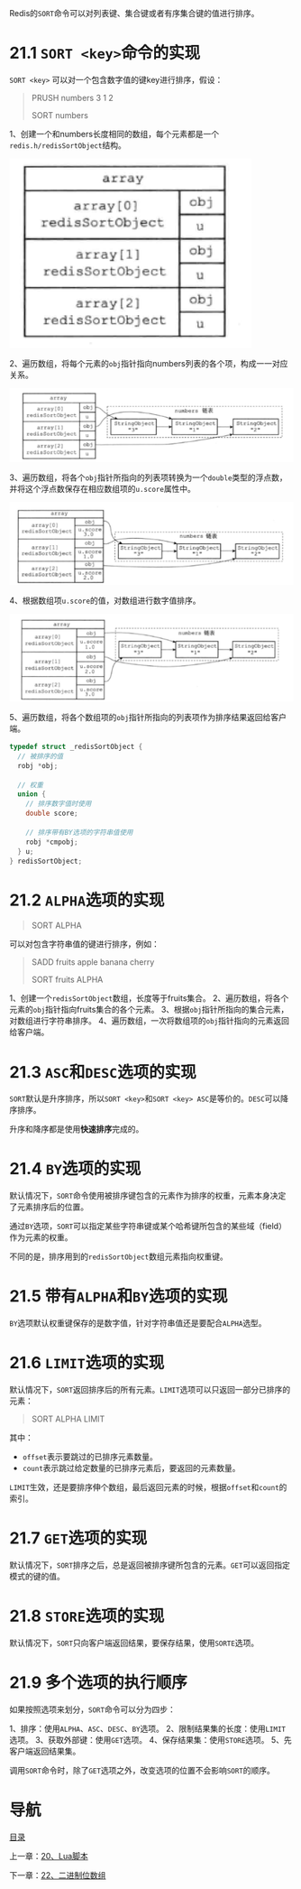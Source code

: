 Redis的`SORT`命令可以对列表键、集合键或者有序集合键的值进行排序。

# 21.1 `SORT <key>`命令的实现

`SORT <key>` 可以对一个包含数字值的键key进行排序，假设：

> PRUSH numbers 3 1 2
>
> SORT numbers

1、创建一个和numbers长度相同的数组，每个元素都是一个`redis.h/redisSortObject`结构。

   ![](img/chap21/img0.png)

2、遍历数组，将每个元素的`obj`指针指向numbers列表的各个项，构成一一对应关系。

   ![](img/chap21/img1.png)

3、遍历数组，将各个`obj`指针所指向的列表项转换为一个`double`类型的浮点数，并将这个浮点数保存在相应数组项的`u.score`属性中。

   ![](img/chap21/img2.png)

4、根据数组项`u.score`的值，对数组进行数字值排序。

   ![](img/chap21/img3.png)

5、遍历数组，将各个数组项的`obj`指针所指向的列表项作为排序结果返回给客户端。

```c
typedef struct _redisSortObject {
  // 被排序的值
  robj *obj;
  
  // 权重
  union {
    // 排序数字值时使用
    double score;
    
    // 排序带有BY选项的字符串值使用
    robj *cmpobj;
  } u;
} redisSortObject;
```

# 21.2 `ALPHA`选项的实现

> SORT <key> ALPHA

可以对包含字符串值的键进行排序，例如：

> SADD fruits apple banana cherry
>
> SORT fruits ALPHA

1、创建一个`redisSortObject`数组，长度等于fruits集合。
2、遍历数组，将各个元素的`obj`指针指向fruits集合的各个元素。
3、根据`obj`指针所指向的集合元素，对数组进行字符串排序。
4、遍历数组，一次将数组项的`obj`指针指向的元素返回给客户端。

# 21.3 `ASC`和`DESC`选项的实现

`SORT`默认是升序排序，所以`SORT <key>`和`SORT <key> ASC`是等价的。`DESC`可以降序排序。

升序和降序都是使用**快速排序**完成的。

# 21.4 `BY`选项的实现

默认情况下，`SORT`命令使用被排序键包含的元素作为排序的权重，元素本身决定了元素排序后的位置。

通过`BY`选项，`SORT`可以指定某些字符串键或某个哈希键所包含的某些域（field）作为元素的权重。

不同的是，排序用到的`redisSortObject`数组元素指向权重键。

# 21.5 带有`ALPHA`和`BY`选项的实现

`BY`选项默认权重键保存的是数字值，针对字符串值还是要配合`ALPHA`选型。

# 21.6 `LIMIT`选项的实现

默认情况下，`SORT`返回排序后的所有元素。`LIMIT`选项可以只返回一部分已排序的元素：

> SORT <key> ALPHA LIMIT <offset>  <count>

其中：

- `offset`表示要跳过的已排序元素数量。
- `count`表示跳过给定数量的已排序元素后，要返回的元素数量。

`LIMIT`生效，还是要排序伸个数组，最后返回元素的时候，根据`offset`和`count`的索引。

# 21.7 `GET`选项的实现

默认情况下，`SORT`排序之后，总是返回被排序键所包含的元素。`GET`可以返回指定模式的键的值。

# 21.8 `STORE`选项的实现

默认情况下，`SORT`只向客户端返回结果，要保存结果，使用`SORTE`选项。

# 21.9 多个选项的执行顺序

如果按照选项来划分，`SORT`命令可以分为四步：

1、排序：使用`ALPHA`、`ASC`、`DESC`、`BY`选项。
2、限制结果集的长度：使用`LIMIT`选项。
3、获取外部键：使用`GET`选项。
4、保存结果集：使用`STORE`选项。
5、先客户端返回结果集。

调用`SORT`命令时，除了`GET`选项之外，改变选项的位置不会影响`SORT`的顺序。

# 导航

[目录](README.md)

上一章：[20、Lua脚本](20、Lua脚本.md)

下一章：[22、二进制位数组](22、二进制位数组.md)
